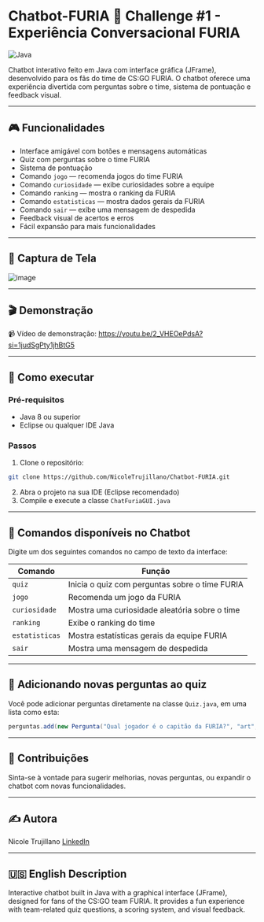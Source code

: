 # Chatbot-FURIA 💬 Challenge #1 - Experiência Conversacional FURIA

![Java](https://img.shields.io/badge/Java-ED8B00?style=for-the-badge&logo=java&logoColor=white)

Chatbot interativo feito em Java com interface gráfica (JFrame), desenvolvido para os fãs do time de CS:GO FURIA. O chatbot oferece uma experiência divertida com perguntas sobre o time, sistema de pontuação e feedback visual.

---

## 🎮 Funcionalidades
- Interface amigável com botões e mensagens automáticas
- Quiz com perguntas sobre o time FURIA
- Sistema de pontuação
- Comando `jogo` — recomenda jogos do time FURIA
- Comando `curiosidade` — exibe curiosidades sobre a equipe
- Comando `ranking` — mostra o ranking da FURIA
- Comando `estatisticas` — mostra dados gerais da FURIA
- Comando `sair` — exibe uma mensagem de despedida
- Feedback visual de acertos e erros
- Fácil expansão para mais funcionalidades
  
---

## 📸 Captura de Tela
![image](https://github.com/user-attachments/assets/ad27eeeb-0af9-4b3f-84e3-fdbcd4667494)

---

## 🎬 Demonstração
📹 Vídeo de demonstração: https://youtu.be/2_VHEOePdsA?si=1judSgPty1jhBtG5

---

## 🚀 Como executar

### Pré-requisitos
- Java 8 ou superior
- Eclipse ou qualquer IDE Java

### Passos
1. Clone o repositório:
```bash
git clone https://github.com/NicoleTrujillano/Chatbot-FURIA.git
```
2. Abra o projeto na sua IDE (Eclipse recomendado)
3. Compile e execute a classe `ChatFuriaGUI.java`

---

## 🧠 Comandos disponíveis no Chatbot

Digite um dos seguintes comandos no campo de texto da interface:

| Comando       | Função                                                      |
|---------------|-------------------------------------------------------------|
| `quiz`        | Inicia o quiz com perguntas sobre o time FURIA              |
| `jogo`        | Recomenda um jogo da FURIA                                  |
| `curiosidade` | Mostra uma curiosidade aleatória sobre o time               |
| `ranking`     | Exibe o ranking do time                                     |
| `estatisticas`| Mostra estatísticas gerais da equipe FURIA                  |
| `sair`        | Mostra uma mensagem de despedida                            |

---

## 📄 Adicionando novas perguntas ao quiz

Você pode adicionar perguntas diretamente na classe `Quiz.java`, em uma lista como esta:

```java
perguntas.add(new Pergunta("Qual jogador é o capitão da FURIA?", "art", new String[]{"art", "KSCERATO", "yuurih"}));
```

---

## 🤝 Contribuições

Sinta-se à vontade para sugerir melhorias, novas perguntas, ou expandir o chatbot com novas funcionalidades.

---

## ✍️ Autora
Nicole Trujillano
[LinkedIn](https://www.linkedin.com/in/nicole-trujillano-292aa4358/)

---

## 🇺🇸 English Description

Interactive chatbot built in Java with a graphical interface (JFrame), designed for fans of the CS:GO team FURIA. It provides a fun experience with team-related quiz questions, a scoring system, and visual feedback.

